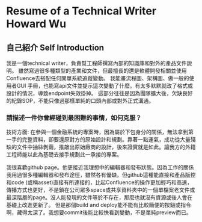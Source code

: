 # Resume of a Technical Writer Howard Wu


## 自己紹介 Self Introduction

我是一個technical writer，負責幫工程師撰寫內部的知識庫和對外的產品文件說明。
雖然寫過很多種類型的產業和文件，但最擅長的還是軟體開發相關並使用Confluence去搭配任何開單系統追蹤變動。
我能畫流程圖、架構圖、做一般的使用者GUI 手冊，也能寫api文件並提示這次變動了什麼。有太多默默就改了格式或設計的情況，導致endpoint失效掛掉。
這部分往往是因為團隊擴大後，欠缺良好的紀錄SOP，不能只像過那樣單純的口頭內部或對外正式溝通。


### 請描述一件你曾經碰到最困難的事情，如何克服？
技術方面: 在參與一個金融系統的專案時，因為屬於下包身分的關係，無法拿到第一手的完整資料，卻要還原對方的原始設計和規劃。靠著一點運氣，成功從大量殘缺的文件中抽絲剝繭，推敲出原始廠商的設計，後來證實就是如此。讓我方的外籍工程師能以此為基礎去接手規劃此一承接的專案。


我很喜歡github page。他更接近我理想中的編輯器和發布狀態。因為工作的關係我用過很多種編輯器和發布途徑，雖然各有優缺。但github這種能直接和產品版控和code (或稱asset)直接有所連接的，比起Confluence的操作更加輕巧和高速，傳播方式也更好，不是鎖在公司眾多space或共享資料夾中的一個單檔案老文件或最深階層的page。沒人能發現的文件等於不存在，那麼也就沒有資源或後人會在基礎上改進更新了。
但是那個build and deploy能不能有比較簡便的按鈕或指令啊，藏得太深了。我想要commit後能比較快看到變動，不是單純preview而已。

